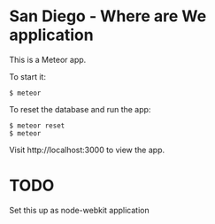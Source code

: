 # San Diego - Where are We application

This is a Meteor app.

To start it:

    $ meteor

To reset the database and run the app:

    $ meteor reset
    $ meteor


Visit http://localhost:3000 to view the app.

# TODO
Set this up as node-webkit application
